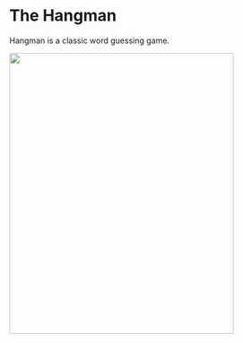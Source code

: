 # The Hangman
Hangman is a classic word guessing game.


<img src="https://github.com/user-attachments/assets/ccd5ac76-8b69-4fe7-aa88-56ca63d11664" align="center" height="500" width="400"/>
